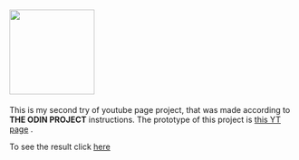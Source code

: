 # <div><img src="https://www.festisite.com/static/partylogo/img/logos/youtube.png" width="150px">
This is my second try of youtube page project, that was made according to __THE ODIN PROJECT__ instructions. The prototype of this project is [this YT page](https://www.youtube.com/watch?v=V74l_zS1x8E "Contributing to open source")
.

To see the result click [here](https://janko12345.github.io/youtubePage2/)